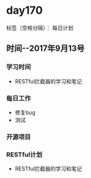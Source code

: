# day170

标签（空格分隔）： 每日计划


## 时间--2017年9月13号


### 学习时间<br>
* RESTful拦截器的学习和笔记

### 每日工作<br>
* 修复bug
* 测试

### 开源项目


### RESTful计划
* RESTful拦截器的学习和笔记
